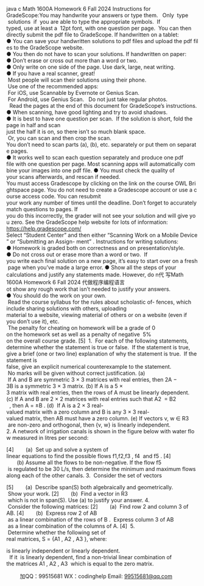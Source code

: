 java c
Math 1600A
Homework 6
Fall 2024
Instructions for GradeScope:You may handwrite your answers or type them.   Only  type  solutions  if  you are able to type the appropriate symbols.  If typed, use at least a  12pt font, with one question per page.  You can then directly submit the pdf file to GradeScope.
If handwritten on a tablet:
● You can save your handwritten solutions to pdf files and upload the pdf files to the GradeScope website.
● You then do not have to scan your solutions. If handwritten on paper:
● Don’t erase or cross out more than a word or two.
● Only write on one side of the page. Use dark, large, neat writing.
● If you have a real scanner, great!  Most people will scan their solutions using their phone.  Use one of the recommended apps:  For iOS, use Scannable by Evernote or Genius Scan.  For Android, use Genius Scan.   Do not just take regular photos.   Read the pages at the end of this document for GradeScope’s instructions.
● When scanning, have good lighting and try to avoid shadows.
● It is best to have one question per scan.  If the solution is short, fold the page in half and scan just the half it is on, so there isn’t so much blank space.  Or, you can scan and then crop the scan.
You don’t need to scan parts (a), (b), etc. separately or put them on separate pages.
● It works well to scan each question separately and produce one pdf file with one question per page. Most scanning apps will automatically combine your images into one pdf file.
● You must check the quality of your scans afterwards, and rescan if needed.
You must access Gradescope by clicking on the link on the course OWL Brightspace page. You do not need to create a Gradescope account or use a course access code.
You can resubmit your work any number of times until the deadline.
Don’t forget to accurately match questions to pages. If you do this incorrectly, the grader will not see your solution and will give you zero.
See the GradeScope help website for lots of information: https://help.gradescope.com/
Select “Student Center” and then either “Scanning Work on a Mobile Device” or “Submitting an Assign- ment” .
Instructions for writing solutions:
● Homework is graded both on correctness and on presentation/style.
● Do not cross out or erase more than a word or two.  If you write each final solution on a new page, it’s easy to start over on a fresh page when you’ve made a large error.
● Show all the steps of your calculations and justify any statements made. However, do n代 写Math 1600A Homework 6 Fall 2024
代做程序编程语言ot show any rough work that isn’t needed to justify your answers.
● You should do the work on your own.  Read the course syllabus for the rules about scholastic of- fences, which include sharing solutions with others, uploading material to a website, viewing material of others or on a website (even if you don’t use it), etc.  The penalty for cheating on homework will be a grade of 0 on the homework set as well as a penalty of negative  5% on the overall course grade.
[5]  1.  For each of the following statements, determine whether the statement is true or false.  If the statement is true, give a brief (one or two line) explanation of why the statement is true.  If the statement is false, give an explicit numerical counterexample to the statement.  No marks will be given without correct justification.
(a)  If A and B are symmetric 3 × 3 matrices with real entries, then 2A − 3B is a symmetric 3 × 3 matrix.
(b) If A is a 5 × 3 matrix with real entries, then the rows of A must be linearly dependent.
(c) If A and B are 2 × 2 matrices with real entries such that A2  = B2   , then A = ±B .
(d)  If A is a 2 × 3 real-valued matrix with a zero column and B is any 3 × 3 real-valued matrix, then AB must have a zero column.
(e) If vectors v, w ∈ R3  are non-zero and orthogonal, then {v, w} is linearly independent.
2. A network of irrigation canals is shown in the figure below with water flow measured in litres per second:

[4]        (a)  Set up and solve a system of linear equations to find the possible flows f1,f2,f3 , f4  and f5 .
[4]        (b) Assume all the flows to be non-negative. If the flow f5  is regulated to be 30 L/s, then determine the minimum and maximum flows along each of the other canals.
3.  Consider the set of vectors

[5]        (a)  Describe span(S) both algebraically and geometrically.  Show your work.
[2]        (b)  Find a vector in R3  which is not in span(S). Use (a) to justify your answer.
4.  Consider the following matrices:
[2]        (a)  Find row 2 and column 3 of AB.
[4]        (b)  Express row 2 of AB  as a linear combination of the rows of B .  Express column 3 of AB  as a linear combination of the columns of A.
[4]  5.  Determine whether the following set of real matrices, S = {A1 , A2 , A3 }, where:

is linearly independent or linearly dependent.   If it  is linearly dependent, find a non-trivial linear combination of the matrices A1 , A2 , A3  which is equal to the zero matrix.





         
加QQ：99515681  WX：codinghelp  Email: 99515681@qq.com
